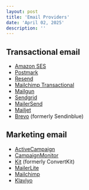 ```yaml
---
layout: post
title: 'Email Providers'
date: 'April 02, 2025'
description: ''
---
```


## Transactional email

- [Amazon SES](https://aws.amazon.com/ses/)
- [Postmark](https://postmarkapp.com/)
- [Resend](https://resend.com/)
- [Mailchimp Transactional](https://mailchimp.com/features/transactional-email/)
- [Mailgun](https://www.mailgun.com/)
- [Sendgrid](https://sendgrid.com/en-us)
- [MailerSend](https://www.mailersend.com/)
- [Mailjet](https://www.mailjet.com/)
- [Brevo](https://www.brevo.com/) (formerly Sendinblue)

## Marketing email

- [ActiveCampaign](https://www.activecampaign.com/)
- [CampaignMonitor](https://www.campaignmonitor.com/)
- [Kit](https://kit.com/) (formerly ConvertKit)
- [MailerLite](https://www.mailerlite.com/)
- [Mailchimp](https://mailchimp.com/)
- [Klaviyo](https://www.klaviyo.com/)
